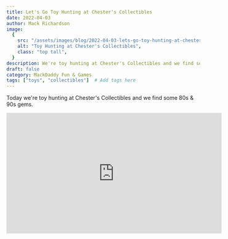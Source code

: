 ```yaml
---
title: Let's Go Toy Hunting at Chester's Collectibles
date: 2022-04-03
author: Mack Richardson
image:
  {
    src: "/assets/images/blog/2022-04-03-lets-go-toy-hunting-at-chesters-collectibles/chesters-collectibles.jpg",
    alt: "Toy Hunting at Chester's Collectibles",
    class: "top tall",
  }
description: We're toy hunting at Chester's Collectibles and we find some 80s & 90s gems.
draft: false
category: MackDaddy Fun & Games
tags: ["toys", "collectibles"]  # Add tags here
---
```


<p class="center">Today we're toy hunting at Chester's Collectibles and we find some 80s & 90s gems.</p>

<iframe width="560" height="315" src="https://www.youtube.com/embed/Tc_oA5tUzW4" title="YouTube video player" frameborder="0" allow="accelerometer; autoplay; clipboard-write; encrypted-media; gyroscope; picture-in-picture; web-share" referrerpolicy="strict-origin-when-cross-origin" allowfullscreen></iframe>